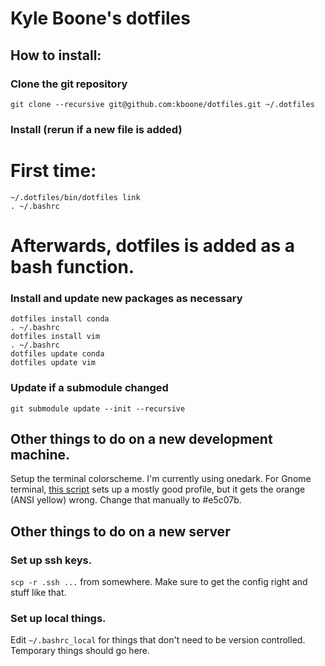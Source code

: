 # Kyle Boone's dotfiles

## How to install:

### Clone the git repository
    git clone --recursive git@github.com:kboone/dotfiles.git ~/.dotfiles

### Install (rerun if a new file is added)
# First time:
    ~/.dotfiles/bin/dotfiles link
    . ~/.bashrc

# Afterwards, dotfiles is added as a bash function.

### Install and update new packages as necessary
    dotfiles install conda
    . ~/.bashrc
    dotfiles install vim
    . ~/.bashrc
    dotfiles update conda
    dotfiles update vim

### Update if a submodule changed
    git submodule update --init --recursive

## Other things to do on a new development machine.

Setup the terminal colorscheme. I'm currently using onedark. For Gnome terminal, [this
script](https://github.com/denysdovhan/one-gnome-terminal) sets up a mostly good
profile, but it gets the orange (ANSI yellow) wrong. Change that manually to #e5c07b.

## Other things to do on a new server

### Set up ssh keys.
`scp -r .ssh ...` from somewhere. Make sure to get the
config right and stuff like that.

### Set up local things.
Edit `~/.bashrc_local` for things that don't need to be version
controlled. Temporary things should go here.
